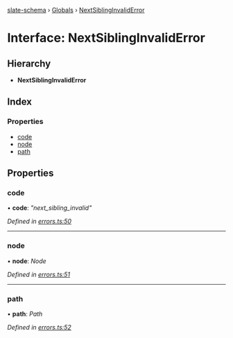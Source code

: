 [slate-schema](../README.md) › [Globals](../globals.md) › [NextSiblingInvalidError](nextsiblinginvaliderror.md)

# Interface: NextSiblingInvalidError

## Hierarchy

* **NextSiblingInvalidError**

## Index

### Properties

* [code](nextsiblinginvaliderror.md#code)
* [node](nextsiblinginvaliderror.md#node)
* [path](nextsiblinginvaliderror.md#path)

## Properties

###  code

• **code**: *"next_sibling_invalid"*

*Defined in [errors.ts:50](https://github.com/DamareYoh/slate/blob/26e8a411/packages/slate-schema/src/errors.ts#L50)*

___

###  node

• **node**: *Node*

*Defined in [errors.ts:51](https://github.com/DamareYoh/slate/blob/26e8a411/packages/slate-schema/src/errors.ts#L51)*

___

###  path

• **path**: *Path*

*Defined in [errors.ts:52](https://github.com/DamareYoh/slate/blob/26e8a411/packages/slate-schema/src/errors.ts#L52)*
